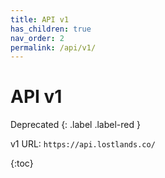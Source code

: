 ```yaml
---
title: API v1
has_children: true
nav_order: 2
permalink: /api/v1/
---
```

# API v1 
Deprecated {: .label .label-red }

v1 URL:
`https://api.lostlands.co/`

{:toc}
